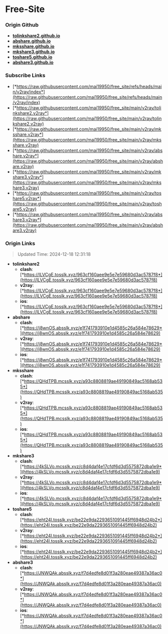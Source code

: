 # Free-Site

### Origin Github

- [**tolinkshare2.github.io**](https://github.com/tolinkshare2/tolinkshare2.github.io)
- [**abshare.github.io**](https://github.com/abshare/abshare.github.io)
- [**mksshare.github.io**](https://github.com/mksshare/mksshare.github.io)
- [**mkshare3.github.io**](https://github.com/mkshare3/mkshare3.github.io)
- [**toshare5.github.io**](https://github.com/toshare5/toshare5.github.io)
- [**abshare3.github.io**](https://github.com/abshare3/abshare3.github.io)

### Subscribe Links

- [*https://raw.githubusercontent.com/mai19950/free_site/refs/heads/main/v2ray/index*](https://raw.githubusercontent.com/mai19950/free_site/refs/heads/main/v2ray/index)
- [*https://raw.githubusercontent.com/mai19950/free_site/main/v2ray/tolinkshare2.v2ray*](https://raw.githubusercontent.com/mai19950/free_site/main/v2ray/tolinkshare2.v2ray)
- [*https://raw.githubusercontent.com/mai19950/free_site/main/v2ray/mksshare.v2ray*](https://raw.githubusercontent.com/mai19950/free_site/main/v2ray/mksshare.v2ray)
- [*https://raw.githubusercontent.com/mai19950/free_site/main/v2ray/abshare.v2ray*](https://raw.githubusercontent.com/mai19950/free_site/main/v2ray/abshare.v2ray)
- [*https://raw.githubusercontent.com/mai19950/free_site/main/v2ray/mkshare3.v2ray*](https://raw.githubusercontent.com/mai19950/free_site/main/v2ray/mkshare3.v2ray)
- [*https://raw.githubusercontent.com/mai19950/free_site/main/v2ray/toshare5.v2ray*](https://raw.githubusercontent.com/mai19950/free_site/main/v2ray/toshare5.v2ray)
- [*https://raw.githubusercontent.com/mai19950/free_site/main/v2ray/abshare3.v2ray*](https://raw.githubusercontent.com/mai19950/free_site/main/v2ray/abshare3.v2ray)

### Origin Links

> Updated Time: 2024-12-18 12:31:18

- **tolinkshare2**
  - **clash**: [*https://lLVCgE.tosslk.xyz/963cf160aee9e5e7e59680d3ac5787f8*](https://lLVCgE.tosslk.xyz/963cf160aee9e5e7e59680d3ac5787f8)
  - **v2ray**: [*https://lLVCgE.tosslk.xyz/963cf160aee9e5e7e59680d3ac5787f8*](https://lLVCgE.tosslk.xyz/963cf160aee9e5e7e59680d3ac5787f8)
  - **ios**: [*https://lLVCgE.tosslk.xyz/963cf160aee9e5e7e59680d3ac5787f8*](https://lLVCgE.tosslk.xyz/963cf160aee9e5e7e59680d3ac5787f8)
- **abshare**
  - **clash**: [*https://j8wnOS.absslk.xyz/e1f741793910e1d4585c26a584e78629*](https://j8wnOS.absslk.xyz/e1f741793910e1d4585c26a584e78629)
  - **v2ray**: [*https://j8wnOS.absslk.xyz/e1f741793910e1d4585c26a584e78629*](https://j8wnOS.absslk.xyz/e1f741793910e1d4585c26a584e78629)
  - **ios**: [*https://j8wnOS.absslk.xyz/e1f741793910e1d4585c26a584e78629*](https://j8wnOS.absslk.xyz/e1f741793910e1d4585c26a584e78629)
- **mksshare**
  - **clash**: [*https://QHdTPB.mcsslk.xyz/a93c8808819ae49190849ac5168ab535*](https://QHdTPB.mcsslk.xyz/a93c8808819ae49190849ac5168ab535)
  - **v2ray**: [*https://QHdTPB.mcsslk.xyz/a93c8808819ae49190849ac5168ab535*](https://QHdTPB.mcsslk.xyz/a93c8808819ae49190849ac5168ab535)
  - **ios**: [*https://QHdTPB.mcsslk.xyz/a93c8808819ae49190849ac5168ab535*](https://QHdTPB.mcsslk.xyz/a93c8808819ae49190849ac5168ab535)
- **mkshare3**
  - **clash**: [*https://4kSLVo.mcsslk.xyz/c8d4daf4e17cfdf6d3d5575872dba1e9*](https://4kSLVo.mcsslk.xyz/c8d4daf4e17cfdf6d3d5575872dba1e9)
  - **v2ray**: [*https://4kSLVo.mcsslk.xyz/c8d4daf4e17cfdf6d3d5575872dba1e9*](https://4kSLVo.mcsslk.xyz/c8d4daf4e17cfdf6d3d5575872dba1e9)
  - **ios**: [*https://4kSLVo.mcsslk.xyz/c8d4daf4e17cfdf6d3d5575872dba1e9*](https://4kSLVo.mcsslk.xyz/c8d4daf4e17cfdf6d3d5575872dba1e9)
- **toshare5**
  - **clash**: [*https://eht24l.tosslk.xyz/be22e9da2293651091445ff6948d24b2*](https://eht24l.tosslk.xyz/be22e9da2293651091445ff6948d24b2)
  - **v2ray**: [*https://eht24l.tosslk.xyz/be22e9da2293651091445ff6948d24b2*](https://eht24l.tosslk.xyz/be22e9da2293651091445ff6948d24b2)
  - **ios**: [*https://eht24l.tosslk.xyz/be22e9da2293651091445ff6948d24b2*](https://eht24l.tosslk.xyz/be22e9da2293651091445ff6948d24b2)
- **abshare3**
  - **clash**: [*https://JNWQAk.absslk.xyz/f7d4edfe8d01f3a280eae49387a36ac0*](https://JNWQAk.absslk.xyz/f7d4edfe8d01f3a280eae49387a36ac0)
  - **v2ray**: [*https://JNWQAk.absslk.xyz/f7d4edfe8d01f3a280eae49387a36ac0*](https://JNWQAk.absslk.xyz/f7d4edfe8d01f3a280eae49387a36ac0)
  - **ios**: [*https://JNWQAk.absslk.xyz/f7d4edfe8d01f3a280eae49387a36ac0*](https://JNWQAk.absslk.xyz/f7d4edfe8d01f3a280eae49387a36ac0)
